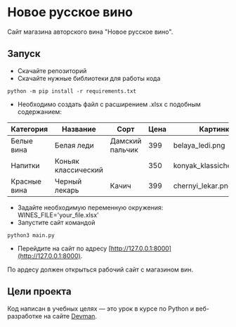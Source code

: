 # Новое русское вино

Сайт магазина авторского вина "Новое русское вино".

## Запуск

- Скачайте репозиторий
- Скачайте нужные библиотеки для работы кода
```
python -m pip install -r requirements.txt
```
- Необходимо создать файл с расширением .xlsx с подобным содержанием:

| Категория | Название | Сорт | Цена | Картинка | Акция |
|----------|----------|----------|----------|----------|----------|
| Белые вина | Белая леди | Дамский пальчик | 399 | belaya_ledi.png | Выгодное предложение |
| Напитки | Коньяк классический |  | 350 | konyak_klassicheskyi.png |  |
| Красные вина | Черный лекарь | Качич | 399 | chernyi_lekar.png |  |

- Задайте необходимую переменную окружения: WINES_FILE='your_file.xlsx'
- Запустите сайт командой 
```
python3 main.py
```
- Перейдите на сайт по адресу [http://127.0.0.1:8000](http://127.0.0.1:8000).

По ардесу должен открыться рабочий сайт с магазином вин.
## Цели проекта

Код написан в учебных целях — это урок в курсе по Python и веб-разработке на сайте [Devman](https://dvmn.org).
